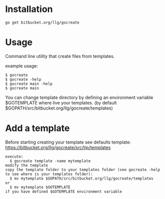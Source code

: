Installation
============
    go get bitbucket.org/llg/gocreate

Usage
=====

Command line utility that create files from templates.

example usage:
    
    $ gocreate
    $ gocreate -help
    $ gocreate main -help
    $ gocreate main

You can change template directory by defining an environment variable $GOTEMPLATE where live your templates. (by default $GOPATH/src/bitbucket.org/llg/gocreate/templates)


Add a template
==============

Before starting creating your template see defaults template:
 https://bitbucket.org/llg/gocreate/src/tip/templates
    
    execute:
      $ gocreate template -name mytemplate
    modify the template
    copy the template folder to your templates folder (see gocreate -help to see where is your templates folder):
      $ mv mytemplate $GOPATH/src/bitbucket.org/llg/gocreate/templates
    or
      $ mv mytemplate $GOTEMPLATE 
    if you have defined $GOTEMPLATE environment variable

